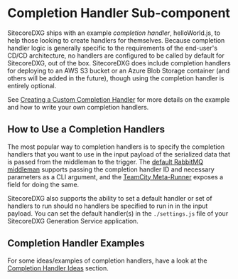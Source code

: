 # Completion Handler Sub-component

SitecoreDXG ships with an example _completion handler_, helloWorld.js, to help those looking to create handlers for themselves. Because completion handler logic is generally specific to the requirements of the end-user's CD/CD architecture, no handlers are configured to be called by default for SitecoreDXG, out of the box. SitecoreDXG does include completion handlers for deploying to an AWS S3 bucket or an Azure Blob Storage container \(and others will be added in the future\), though using the completion handler is entirely optional.

See [Creating a Custom Completion Handler](/how-to/creating-a-custom-completion-handler.md) for more details on the example and how to write your own completion handlers.

## How to Use a Completion Handlers

The most popular way to completion handlers is to specify the completion handlers that you want to use in the input payload of the serialized data that is passed from the middleman to the trigger. The [default RabbitMQ middleman](/getting-started/using-sitecoredxg/using-the-default-rabbitmq-middleman-and-trigger.md) supports passing the completion handler ID and necessary parameters as a CLI argument, and the [TeamCity Meta-Runner](/how-to/cicd/integrating-the-default-teamcity-rabbitmq-meta-runner.md) exposes a field for doing the same.

SitecoreDXG also supports the ability to set a default handler or set of handlers to run should no handlers be specified to run in in the input payload. You can set the default handler\(s\) in the `./settings.js` file of your SitecoreDXG Generation Service application.

## Completion Handler Examples

For some ideas/examples of completion handlers, have a look at the [Completion Handler Ideas](/how-to/creating-a-custom-completion-handler.md#completion-handler-ideas) section.

